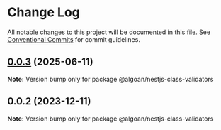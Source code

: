 # Change Log

All notable changes to this project will be documented in this file.
See [Conventional Commits](https://conventionalcommits.org) for commit guidelines.

## [0.0.3](https://github.com/algoan/nestjs-components/compare/@algoan/nestjs-class-validators@0.0.2...@algoan/nestjs-class-validators@0.0.3) (2025-06-11)

**Note:** Version bump only for package @algoan/nestjs-class-validators





## 0.0.2 (2023-12-11)

**Note:** Version bump only for package @algoan/nestjs-class-validators
